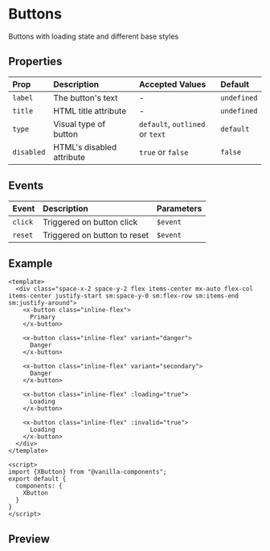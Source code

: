 # Buttons

Buttons with loading state and different base styles

## Properties

| Prop       | Description               | Accepted Values                 | Default     |
| :--------- | :------------------------ | :------------------------------ | :---------- |
| `label`    | The button's text         | -                               | `undefined` |
| `title`    | HTML title attribute      | -                               | `undefined` |
| `type`     | Visual type of button     | `default`, `outlined` or `text` | `default`   |
| `disabled` | HTML's disabled attribute | `true` or `false`               | `false`     |

## Events

| Event   | Description               | Parameters    |
| :------ | :------------------------ | :------------ |
| `click` | Triggered on button click | `$event` |
| `reset` | Triggered on button to reset | `$event` |

## Example
```vue
<template>
  <div class="space-x-2 space-y-2 flex items-center mx-auto flex-col items-center justify-start sm:space-y-0 sm:flex-row sm:items-end sm:justify-around">
    <x-button class="inline-flex">
      Primary
    </x-button>

    <x-button class="inline-flex" variant="danger">
      Danger
    </x-button>

    <x-button class="inline-flex" variant="secondary">
      Danger
    </x-button>

    <x-button class="inline-flex" :loading="true">
      Loading
    </x-button>

    <x-button class="inline-flex" :invalid="true">
      Loading
    </x-button>
  </div>
</template>

<script>
import {XButton} from "@vanilla-components";
export default {
  components: {
    XButton
  }
}
</script>

```

## Preview
<x-wrapper src="button-primary" />
